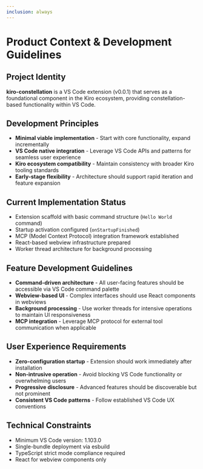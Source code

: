 ```yaml
---
inclusion: always
---
```


# Product Context & Development Guidelines

## Project Identity
**kiro-constellation** is a VS Code extension (v0.0.1) that serves as a foundational component in the Kiro ecosystem, providing constellation-based functionality within VS Code.

## Development Principles
- **Minimal viable implementation** - Start with core functionality, expand incrementally
- **VS Code native integration** - Leverage VS Code APIs and patterns for seamless user experience
- **Kiro ecosystem compatibility** - Maintain consistency with broader Kiro tooling standards
- **Early-stage flexibility** - Architecture should support rapid iteration and feature expansion

## Current Implementation Status
- Extension scaffold with basic command structure (`Hello World` command)
- Startup activation configured (`onStartupFinished`)
- MCP (Model Context Protocol) integration framework established
- React-based webview infrastructure prepared
- Worker thread architecture for background processing

## Feature Development Guidelines
- **Command-driven architecture** - All user-facing features should be accessible via VS Code command palette
- **Webview-based UI** - Complex interfaces should use React components in webviews
- **Background processing** - Use worker threads for intensive operations to maintain UI responsiveness
- **MCP integration** - Leverage MCP protocol for external tool communication when applicable

## User Experience Requirements
- **Zero-configuration startup** - Extension should work immediately after installation
- **Non-intrusive operation** - Avoid blocking VS Code functionality or overwhelming users
- **Progressive disclosure** - Advanced features should be discoverable but not prominent
- **Consistent VS Code patterns** - Follow established VS Code UX conventions

## Technical Constraints
- Minimum VS Code version: 1.103.0
- Single-bundle deployment via esbuild
- TypeScript strict mode compliance required
- React for webview components only